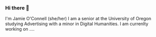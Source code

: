 ### Hi there 👋

I'm Jamie O'Connell (she/her)
I am a senior at the University of Oregon studying Advertising with a minor in Digital Humanities.
I am currenlty working on .... 
